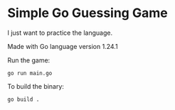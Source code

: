 # Simple Go Guessing Game

I just want to practice the language.

Made with Go language version 1.24.1

Run the game:

```
go run main.go
```

To build the binary:

```
go build .
```
